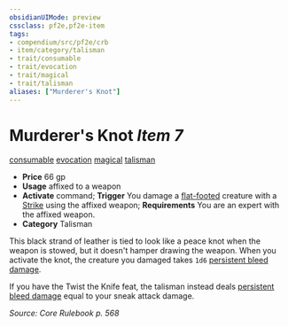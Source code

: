 ```yaml
---
obsidianUIMode: preview
cssclass: pf2e,pf2e-item
tags:
- compendium/src/pf2e/crb
- item/category/talisman
- trait/consumable
- trait/evocation
- trait/magical
- trait/talisman
aliases: ["Murderer's Knot"]
---
```

# Murderer's Knot *Item 7*  
[consumable](../../../rules/traits/consumable.md)  [evocation](../../../rules/traits/evocation.md)  [magical](../../../rules/traits/magical.md)  [talisman](../../../rules/traits/talisman.md)  

- **Price** 66 gp
- **Usage** affixed to a weapon
- **Activate** command; **Trigger** You damage a [flat-footed](../../../rules/conditions.md#Flat-footed) creature with a [Strike](../../../rules/actions/strike.md) using the affixed weapon; **Requirements** You are an expert with the affixed weapon.
- **Category** Talisman

This black strand of leather is tied to look like a peace knot when the weapon is stowed, but it doesn't hamper drawing the weapon. When you activate the knot, the creature you damaged takes `1d6` [persistent bleed damage](../../../rules/conditions.md#Persistent%20Damage).

If you have the Twist the Knife feat, the talisman instead deals [persistent bleed damage](../../../rules/conditions.md#Persistent%20Damage) equal to your sneak attack damage.

*Source: Core Rulebook p. 568*